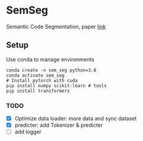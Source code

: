 # SemSeg
Semantic Code Segmentation, paper [link](https://www.overleaf.com/project/6331cafdb13619ac9254afd8)

## Setup

Use conda to manage environments
```shell script
conda create -n sem_seg python=3.8
conda activate sem_seg
# Install pytorch with cuda
pip install numpy scikit-learn # tools
pip install transformers
```
<!-- pip install hnswlib # indexing -->

### TODO
- [x] Optimize data loader: more data and sync dataset
- [x] predicter: add Tokenizer & predicter
- [ ] add logger